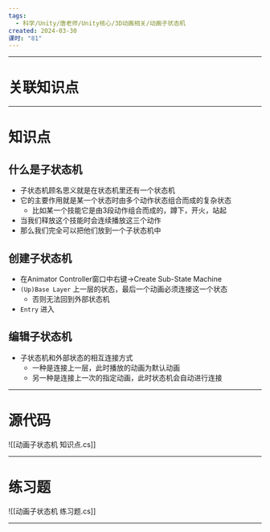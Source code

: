 ```yaml
---
tags:
  - 科学/Unity/唐老师/Unity核心/3D动画相关/动画子状态机
created: 2024-03-30
课时: "81"
---
```


---
# 关联知识点



---
# 知识点

## 什么是子状态机

- 子状态机顾名思义就是在状态机里还有一个状态机
- 它的主要作用就是某一个状态时由多个动作状态组合而成的复杂状态
	- 比如某一个技能它是由3段动作组合而成的，蹲下，开火，站起
- 当我们释放这个技能时会连续播放这三个动作
- 那么我们完全可以把他们放到一个子状态机中
## 创建子状态机

- 在Animator Controller窗口中右键->Create Sub-State Machine
- `(Up)Base Layer` 上一层的状态，最后一个动画必须连接这一个状态
	- 否则无法回到外部状态机
- `Entry` 进入
## 编辑子状态机

- 子状态机和外部状态的相互连接方式
	- 一种是连接上一层，此时播放的动画为默认动画
	- 另一种是连接上一次的指定动画，此时状态机会自动进行连接

---
# 源代码

![[动画子状态机 知识点.cs]]

---
# 练习题

![[动画子状态机 练习题.cs]]

---

